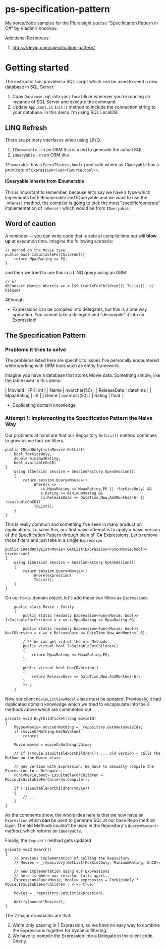 # ps-specification-pattern
My notes/code samples for the Pluralsight course "Specification Pattern in C#" by Vladimir Khorikov.

Additional Resources:
1. https://deviq.com/specification-pattern/

# Getting started
The instructor has provided a SQL script which can be used to seed a new database in SQL Server.

1. Copy `Database.sql` into your `localdb` or wherever you're running an instance of SQL Server and execute the command.
2. Update `App.xaml.cs` `Init()` method to include the connection string to your database. In this demo I'm using SQL LocalDB.

## LINQ Refresh

There are primary interfaces when using LINQ.

1. `IEnumerable` - in an ORM this is used to generate the actual SQL
2. `IQueryable` - in an ORM this 

`IEnumerable` has a `Func<TSource,bool>` predicate where as `IQueryable` has a predicate of `Expression<Func<TSource,bool>>`.

#### IQueryable inherits from IEnumerable
This is important to remember, because let's say we have a type which implements both IEnumerable and IQueryable and we want to use the `.Where()` method, the compiler is going to pick the most "specific/concrete" implementation of `.Where()` which would be from `IQueryable`.

## Word of caution

A reminder -- you can write code that is safe at compile time but will **blow up** at execution time. Imagine the following scenario:

```
// method on the Movie type
public bool IsSuitableForChildren(){
	return MpaaRating <= PG;
}
```

and then we tried to use this in a LINQ query using an ORM

```
// ef
dbContext.Movies.Where(x => x.IsSuitableForChildren()).ToList(); // kaboom!
```

Although 

* Expressions can be compiled into delegates, but this is a one way operation. You cannot take a delegate and "decompile" it into an Expression!

## The Specification Pattern

### Problems it tries to solve
The problems listed here are specific to issues I've personally encountered while working with ORM tools such as entity framework.

Imagine you have a database that stores Movie data. Something simple, like the table used in this demo:

| MovieId     	| (PK) int     	|
| Name        	| nvarchar(50) 	|
| ReleaseDate 	| datetime     	|
| MpaaRating  	| int          	|
| Genre       	| nvarchar(50) 	|
| Rating      	| float        	|


* Duplicating domain knowledge

### Attempt 1: Implementing the Specification Pattern the Naive Way
Our problems at hand are that our Repository `GetList()` method continues to grow as we tack on filters. 

```
public IReadOnlyList<Movie> GetList(
    bool forKidsOnly,
    double minimumRating,
    bool availableOnCD)
{
    using (ISession session = SessionFactory.OpenSession())
    {
        return session.Query<Movie>()
            .Where(x => 
                (x.MpaaRating <= MpaaRating.PG || !forKidsOnly) &&
                x.Rating >= minimumRating &&
                (x.ReleaseDate <= DateTime.Now.AddMonths(-6) || !availableOnCD))
            .ToList();
    }
}
```

This is really common and something I've seen in many production applications. To solve this, our first naive attempt is to apply a basic version of the Specification Pattern through plain ol' C# Expressions. Let's remove those filters and just take in a single `Expression`

```
public IReadOnlyList<Movie> GetList(Expression<Func<Movie,bool>> expression)
{
    using (ISession session = SessionFactory.OpenSession())
    {
        return session.Query<Movie>()
            .Where(expression)
            .ToList();
    }
}
```

On our `Movie` domain object, let's add these two filters as `Expression`s. 

```
    public class Movie : Entity
    {
        public static readonly Expression<Func<Movie, bool>> IsSuitableForChildren = x => x.MpaaRating <= MpaaRating.PG;

        public static readonly Expression<Func<Movie, bool>> HasCDVersion = x => x.ReleaseDate <= DateTime.Now.AddMonths(-6);
		
		/ ** We can get rid of the old Methods
		public virtual bool IsSuitableForChildren()
        {
            return MpaaRating <= MpaaRating.PG;
        }

        public virtual bool HasCDVersion()
        {
            return ReleaseDate <= DateTime.Now.AddMonths(-6);
        }
		** /
	}
```

Now our client `MovieListViewModel` class must be updated. Previously, it had duplicated domain knowledge which we tried to encapsulate into the 2 methods above which are commented out.

```
private void BuyChildTicket(long movieId)
{
    Maybe<Movie> movieOrNothing = _repository.GetOne(movieId);
    if (movieOrNothing.HasNoValue)
        return;

    Movie movie = movieOrNothing.Value;

	// if (!movie.IsSuitableForChildren()) ... old version - calls the Method on the Movie class

	// new version with Expression. We have to manually compile the Expression to a Delegate... 
    Func<Movie,bool> isSuitableForChildren = Movie.IsSuitableForChildren.Compile();

    if (!isSuitableForChildren(movie))
    {
        // ...
    }
}
```

As the comments show, the whole idea here is that we now have an `Expression` which **can** be used to generate SQL at our base Repo method layer. The old Methods couldn't be used in the Repository's `Query<Movie>()` method, which returns an `IQueryable`.

Finally, the `Search()` method gets updated 

```
private void Search()
{
	// previous implementation of calling the Repository
    // Movies = _repository.GetList(ForKidsOnly, MinimumRating, OnCD);

	// new implementation using our Expressions
    // here is where our refactor falls apart..
    Expression<Func<Movie, bool>> expression = ForKidsOnly ? Movie.IsSuitableForChildren : x => true;

    Movies = _repository.GetList(expression);

    Notify(nameof(Movies));
}
```
The 2 major drawbacks are that:

1. We're only passing in 1 Expression, so we have no easy way to combine the Expressions together for dynamic filtering. 
2. We have to compile the Expression into a Delegate in the client code. Gnarly.